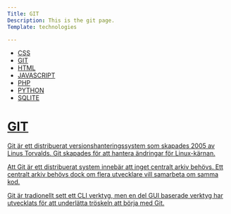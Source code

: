 ```yaml
---
Title: GIT
Description: This is the git page.
Template: technologies

---
```


<div class ="aside">
<ul>
<li><a href="%base_url%/technology/css">CSS</li>
<li><a href="%base_url%/technology/git">GIT</li>
<li><a href="%base_url%/technology/html">HTML</li>
<li><a href="%base_url%/technology/javascript">JAVASCRIPT</li>
<li><a href="%base_url%/technology/php">PHP</li> 
<li><a href="%base_url%/technology/python">PYTHON</li>
<li><a href="%base_url%/technology/sqlite">SQLITE</li>
</ul>
</aside>
</div>





<div class="text">
<h1>GIT</h1>

<p>Git är ett distribuerat versionshanteringssystem som skapades 2005 av Linus Torvalds. Git skapades för att hantera ändringar för Linux-kärnan.

Att Git är ett distribuerat system innebär att inget centralt arkiv behövs. Ett centralt arkiv behövs dock om flera utvecklare vill samarbeta om samma kod.

Git är tradionellt sett ett CLI verktyg, men en del GUI baserade verktyg har utvecklats för att underlätta tröskeln att börja med Git.


</p>
</div>